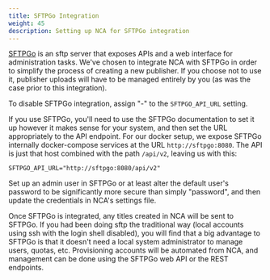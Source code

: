 ```yaml
---
title: SFTPGo Integration
weight: 45
description: Setting up NCA for SFTPGo integration
---
```


[SFTPGo](https://github.com/drakkan/sftpgo) is an sftp server that exposes APIs
and a web interface for administration tasks.  We've chosen to integrate NCA
with SFTPGo in order to simplify the process of creating a new publisher.  If
you choose not to use it, publisher uploads will have to be managed entirely by
you (as was the case prior to this integration).

To disable SFTPGo integration, assign "-" to the `SFTPGO_API_URL` setting.

If you use SFTPGo, you'll need to use the SFTPGo documentation to set it up
however it makes sense for your system, and then set the URL appropriately to
the API endpoint.  For our docker setup, we expose SFTPGo internally
docker-compose services at the URL `http://sftpgo:8080`.  The API is just that
host combined with the path `/api/v2`, leaving us with this:

    SFTPGO_API_URL="http://sftpgo:8080/api/v2"

Set up an admin user in SFTPGo or at least alter the default user's password to
be significantly more secure than simply "password", and then update the
credentials in NCA's settings file.

Once SFTPGo is integrated, any titles created in NCA will be sent to SFTPGo.
If you had been doing sftp the traditional way (local accounts using ssh with
the login shell disabled), you will find that a big advantage to SFTPGo is that
it doesn't need a local system administrator to manage users, quotas, etc.
Provisioning accounts will be automated from NCA, and management can be done
using the SFTPGo web API or the REST endpoints.

